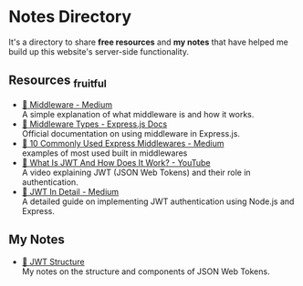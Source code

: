 # Notes Directory

It's a directory to share **free resources** and **my notes** that have helped me build up this website's server-side functionality.

## Resources <sub>fruitful</sub>

- [📄 Middleware - Medium](https://medium.com/@jamischarles/what-is-middleware-a-simple-explanation-bb22d6b41d01)  
  A simple explanation of what middleware is and how it works.
- [📄 Middleware Types - Express.js Docs](https://expressjs.com/en/guide/using-middleware.html)  
  Official documentation on using middleware in Express.js.
- [📄 10 Commonly Used Express Middlewares - Medium](https://medium.com/deno-the-complete-reference/10-commonly-used-express-middlewares-33dba53faf7a)  
  examples of most used built in middlewares  
- [🎥 What Is JWT And How Does It Work? - YouTube](https://youtu.be/B-x7eeYtFIA?si=kK2a8RF-IkOsMBUc)  
  A video explaining JWT (JSON Web Tokens) and their role in authentication.
- [📄 JWT In Detail - Medium](https://medium.com/geekculture/understanding-jwt-authentication-using-nodejs-express-7c6b41af801b)  
  A detailed guide on implementing JWT authentication using Node.js and Express.

## My Notes

- [🔐 JWT Structure](./JWT/README.md)  
  My notes on the structure and components of JSON Web Tokens.
